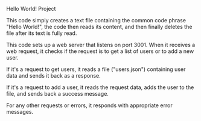 Hello World! Project 

This code simply creates a text file containing the common code phrase "Hello World!", the code then 
reads its content, and then finally deletes the file after its text is fully read.


This code sets up a web server that listens on port 3001. When it receives a web request, it checks if the request is to get a list of users or to add a new user. 

If it's a request to get users, it reads a file ("users.json") containing user data and sends it back as a response. 

If it's a request to add a user, it reads the request data, adds the user to the file, and sends back a success message. 

For any other requests or errors, it responds with appropriate error messages.